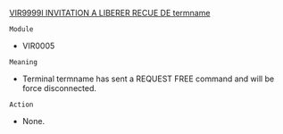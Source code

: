 [VIR9999I INVITATION A LIBERER RECUE DE termname](https://virtel.readthedocs.io/en/latest/manuals/virtel/Virtel459MG/messages.html?highlight=VIR9999I#VIR9999I)

`Module`
- 	VIR0005

`Meaning`
- Terminal termname has sent a REQUEST FREE command and will be force disconnected.

`Action`
- None.
